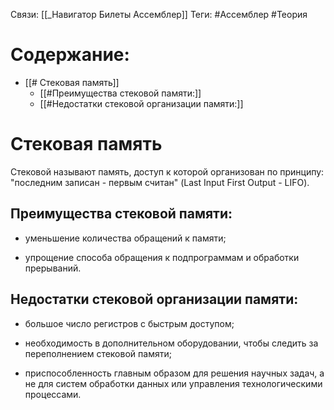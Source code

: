 Связи: [[_Навигатор Билеты Ассемблер]]
Теги: #Ассемблер #Теория 
# Содержание:
- [[# Стековая память]]
	- [[#Преимущества стековой памяти:]]
	- [[#Недостатки стековой организации памяти:]]
# Стековая память
Стековой называют память, доступ к которой организован по принципу: "последним записан - первым считан" (Last Input First Output - LIFO).

## Преимущества стековой памяти:

- уменьшение количества обращений к памяти;

- упрощение способа обращения к подпрограммам и обработки прерываний.

## Недостатки стековой организации памяти:

- большое число регистров с быстрым доступом;

- необходимость в дополнительном оборудовании, чтобы следить за переполнением стековой памяти;

- приспособленность главным образом для решения научных задач, а не для систем обработки данных или управления технологическими процессами.